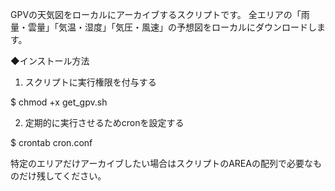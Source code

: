 GPVの天気図をローカルにアーカイブするスクリプトです。
全エリアの「雨量・雲量」「気温・湿度」「気圧・風速」の予想図をローカルにダウンロードします。

◆インストール方法

1. スクリプトに実行権限を付与する

$ chmod +x get_gpv.sh

2. 定期的に実行させるためcronを設定する

$ crontab cron.conf

特定のエリアだけアーカイブしたい場合はスクリプトのAREAの配列で必要なものだけ残してください。
